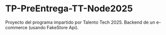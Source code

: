 # TP-PreEntrega-TT-Node2025
Proyecto del programa impartido por Talento Tech 2025. Backend de un e-commerce (usando FakeStore Api).

